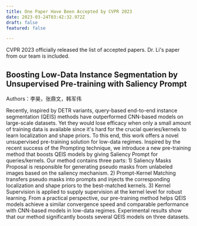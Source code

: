 ```yaml
---
title: One Paper Have Been Accepted by CVPR 2023
date: 2023-03-24T03:42:32.972Z
draft: false
featured: false

---
```

CVPR 2023 officially released the list of accepted papers. Dr. Li's paper from our team is included.

<!--more-->

## Boosting Low-Data Instance Segmentation by Unsupervised Pre-training with Saliency Prompt

Authors：李昊，张鼎文，韩军伟

Recently, inspired by DETR variants, query-based end-to-end instance segmentation (QEIS) methods have outperformed CNN-based models on large-scale datasets. Yet they would lose efficacy when only a small amount of training data is available since it's hard for the crucial queries/kernels to learn localization and shape priors. To this end, this work offers a novel unsupervised pre-training solution for low-data regimes. Inspired by the recent success of the Prompting technique, we introduce a new pre-training method that boosts QEIS models by giving Saliency Prompt for queries/kernels. Our method contains three parts: 1) Saliency Masks Proposal is responsible for generating pseudo masks from unlabeled images based on the saliency mechanism. 2) Prompt-Kernel Matching transfers pseudo masks into prompts and injects the corresponding localization and shape priors to the best-matched kernels. 3) Kernel Supervision is applied to supply supervision at the kernel level for robust learning. From a practical perspective, our pre-training method helps QEIS models achieve a similar convergence speed and comparable performance with CNN-based models in low-data regimes. Experimental results show that our method significantly boosts several QEIS models on three datasets.